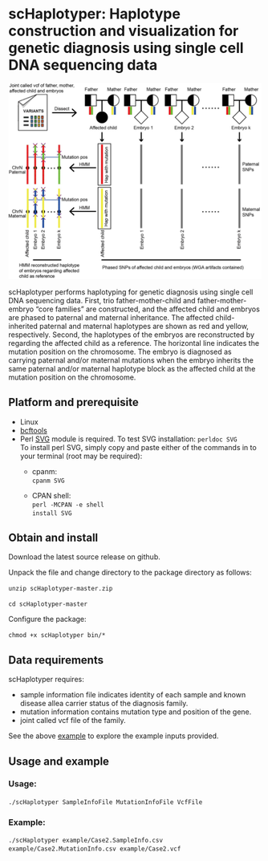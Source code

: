 # scHaplotyper: Haplotype construction and visualization for genetic diagnosis using single cell DNA sequencing data

![](https://github.com/yzqheart/FiguresForRef/blob/master/For.scHaplotyper.readme.ref.fig1.jpg)<br>

scHaplotyper performs haplotyping for genetic diagnosis using single cell DNA sequencing data. First, trio father-mother-child and father-mother-embryo “core families” are constructed, and the affected child and embryos are phased to paternal and maternal inheritance. The affected child-inherited paternal and maternal haplotypes are shown as red and yellow, respectively. Second, the haplotypes of the embryos are reconstructed by regarding the affected child as a reference. The horizontal line indicates the mutation position on the chromosome. The embryo is diagnosed as carrying paternal and/or maternal mutations when the embryo inherits the same paternal and/or maternal haplotype block as the affected child at the mutation position on the chromosome.<br>

## Platform and prerequisite
* Linux<br>
* [bcftools](http://www.htslib.org/download/)<br>
* Perl [SVG](https://metacpan.org/release/SVG) module is required. To test SVG installation: `perldoc SVG`<br>
To install perl SVG, simply copy and paste either of the commands in to your terminal (root may be required):<br>
	* cpanm:<br>
		`cpanm SVG`<br>
    
	* CPAN shell:<br>
		`perl -MCPAN -e shell`<br>
		`install SVG`<br>

## Obtain and install
Download the latest source release on github.<br>

Unpack the file and change directory to the package directory as follows:<br>

`unzip scHaplotyper-master.zip`<br>

`cd scHaplotyper-master`<br>

Configure the package:<br>

`chmod +x scHaplotyper bin/*`<br>

## Data requirements
scHaplotyper requires:<br>
* sample information file indicates identity of each sample and known disease allea carrier status of the diagnosis family.<br>
* mutation information contains mutation type and position of the gene.<br>
* joint called vcf file of the family.<br>

See the above [example](https://github.com/yzqheart/scHaplotyper/tree/master/example) to explore the example inputs provided.

## Usage and example
### Usage:<br>
`./scHaplotyper SampleInfoFile MutationInfoFile VcfFile`<br>

### Example:<br>
`./scHaplotyper example/Case2.SampleInfo.csv example/Case2.MutationInfo.csv example/Case2.vcf`<br>


